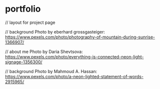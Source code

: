 # portfolio

// layout for project page
<!-- {
        title: ,
        deployment: ,
        image: ,
        github: ,
        info: ,
    }, -->

<!--  <div>Icons made by <a href="https://www.flaticon.com/authors/ruslan-babkin" title="Ruslan Babkin">Ruslan Babkin</a> from <a href="https://www.flaticon.com/" title="Flaticon">www.flaticon.com</a></div> -->

// background Photo by eberhard grossgasteiger: https://www.pexels.com/photo/photography-of-mountain-during-sunrise-1366907/

// about me Photo by Daria Shevtsova: https://www.pexels.com/photo/everything-is-connected-neon-light-signage-1356300/

// background Photo by Mahmoud A. Hassan: https://www.pexels.com/photo/a-neon-lighted-statement-of-words-2915965/